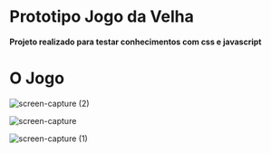 # Prototipo Jogo da Velha
  **Projeto realizado para testar conhecimentos com css e javascript</h3>**
  
# O Jogo
  
![screen-capture (2)](https://user-images.githubusercontent.com/53799801/187524082-f8243287-dcf8-4f40-966e-bec992acb19f.gif)<br>

![screen-capture](https://user-images.githubusercontent.com/53799801/187524105-5d25212e-d3d0-4a1b-a03a-b1c25c3c28d1.gif)<br>

![screen-capture (1)](https://user-images.githubusercontent.com/53799801/187524128-71377724-07b9-4d61-9df3-ce985bb49653.gif)<br>


